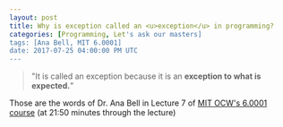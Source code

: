 ```yaml
---
layout: post
title: Why is exception called an <u>exception</u> in programming?
categories: [Programming, Let's ask our masters]
tags: [Ana Bell, MIT 6.0001]
date: 2017-07-25 04:00:00 PM UTC
---
```


<!-- July 26, 2017 12:00:00 AM Philippine Time -->

> "It is called an exception because it is an **exception to what is expected.**"

Those are the words of Dr. Ana Bell in Lecture 7 of [MIT OCW's 6.0001 course](https://ocw.mit.edu/courses/electrical-engineering-and-computer-science/6-0001-introduction-to-computer-science-and-programming-in-python-fall-2016/) (at 21:50 minutes through the lecture)
